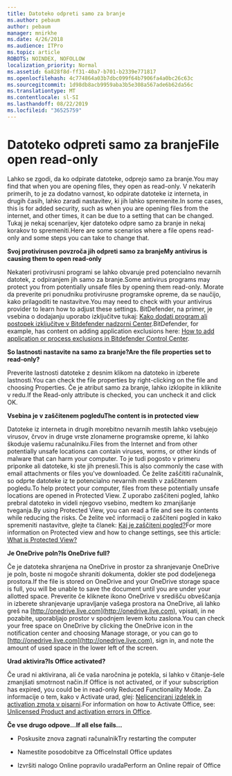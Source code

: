 ```yaml
---
title: Datoteko odpreti samo za branje
ms.author: pebaum
author: pebaum
manager: mnirkhe
ms.date: 4/26/2018
ms.audience: ITPro
ms.topic: article
ROBOTS: NOINDEX, NOFOLLOW
localization_priority: Normal
ms.assetid: 6a828f8d-ff31-40a7-b701-b2339e771817
ms.openlocfilehash: 4c774864a03b7dbc099f64b7906fa4a0bc26c63c
ms.sourcegitcommit: 1d98db8acb9959aba3b5e308a567ade6b62da56c
ms.translationtype: MT
ms.contentlocale: sl-SI
ms.lasthandoff: 08/22/2019
ms.locfileid: "36525759"
---
```

# <a name="file-open-read-only"></a><span data-ttu-id="0ab89-102">Datoteko odpreti samo za branje</span><span class="sxs-lookup"><span data-stu-id="0ab89-102">File open read-only</span></span>

<span data-ttu-id="0ab89-103">Lahko se zgodi, da ko odpirate datoteke, odprejo samo za branje.</span><span class="sxs-lookup"><span data-stu-id="0ab89-103">You may find that when you are opening files, they open as read-only.</span></span> <span data-ttu-id="0ab89-104">V nekaterih primerih, to je za dodatno varnost, ko odpirate datoteke iz interneta, in drugih časih, lahko zaradi nastavitev, ki jih lahko spremenite.</span><span class="sxs-lookup"><span data-stu-id="0ab89-104">In some cases, this is for added security, such as when you are opening files from the internet, and other times, it can be due to a setting that can be changed.</span></span> <span data-ttu-id="0ab89-105">Tukaj je nekaj scenarijev, kjer datoteko odpre samo za branje in nekaj korakov to spremeniti.</span><span class="sxs-lookup"><span data-stu-id="0ab89-105">Here are some scenarios where a file opens read-only and some steps you can take to change that.</span></span>
  
 <span data-ttu-id="0ab89-106">**Svoj protivirusen povzroča jih odpreti samo za branje**</span><span class="sxs-lookup"><span data-stu-id="0ab89-106">**My antivirus is causing them to open read-only**</span></span>
  
<span data-ttu-id="0ab89-107">Nekateri protivirusni programi se lahko obvaruje pred potencialno nevarnih datotek, z odpiranjem jih samo za branje.</span><span class="sxs-lookup"><span data-stu-id="0ab89-107">Some antivirus programs may protect you from potentially unsafe files by opening them read-only.</span></span> <span data-ttu-id="0ab89-108">Morate da preverite pri ponudniku protivirusne programske opreme, da se naučijo, kako prilagoditi te nastavitve.</span><span class="sxs-lookup"><span data-stu-id="0ab89-108">You may need to check with your antivirus provider to learn how to adjust these settings.</span></span> <span data-ttu-id="0ab89-109">BitDefender, na primer, je vsebina o dodajanju uporabo izključitve tukaj: [Kako dodati program ali postopek izključitve v Bitdefender nadzorni Center](https://www.bitdefender.com/support/how-to-add-application-or-process-exclusions-in-bitdefender-control-center-1119.mdl).</span><span class="sxs-lookup"><span data-stu-id="0ab89-109">BitDefender, for example, has content on adding application exclusions here: [How to add application or process exclusions in Bitdefender Control Center](https://www.bitdefender.com/support/how-to-add-application-or-process-exclusions-in-bitdefender-control-center-1119.mdl).</span></span>
  
 <span data-ttu-id="0ab89-110">**So lastnosti nastavite na samo za branje?**</span><span class="sxs-lookup"><span data-stu-id="0ab89-110">**Are the file properties set to read-only?**</span></span>
  
<span data-ttu-id="0ab89-111">Preverite lastnosti datoteke z desnim klikom na datoteko in izberete lastnosti.</span><span class="sxs-lookup"><span data-stu-id="0ab89-111">You can check the file properties by right-clicking on the file and choosing Properties.</span></span> <span data-ttu-id="0ab89-112">Če je atribut samo za branje, lahko izklopite in kliknite v redu.</span><span class="sxs-lookup"><span data-stu-id="0ab89-112">If the Read-only attribute is checked, you can uncheck it and click OK.</span></span>
  
 <span data-ttu-id="0ab89-113">**Vsebina je v zaščitenem pogledu**</span><span class="sxs-lookup"><span data-stu-id="0ab89-113">**The content is in protected view**</span></span>
  
<span data-ttu-id="0ab89-114">Datoteke iz interneta in drugih morebitno nevarnih mestih lahko vsebujejo virusov, črvov in druge vrste zlonamerne programske opreme, ki lahko škoduje vašemu računalniku.</span><span class="sxs-lookup"><span data-stu-id="0ab89-114">Files from the Internet and from other potentially unsafe locations can contain viruses, worms, or other kinds of malware that can harm your computer.</span></span> <span data-ttu-id="0ab89-115">To je tudi pogosto v primeru priponke ali datoteke, ki ste jih prenesli.</span><span class="sxs-lookup"><span data-stu-id="0ab89-115">This is also commonly the case with email attachments or files you've downloaded.</span></span> <span data-ttu-id="0ab89-116">Če želite zaščititi računalnik, so odprte datoteke iz te potencialno nevarnih mestih v zaščitenem pogledu.</span><span class="sxs-lookup"><span data-stu-id="0ab89-116">To help protect your computer, files from these potentially unsafe locations are opened in Protected View.</span></span> <span data-ttu-id="0ab89-117">Z uporabo zaščiteni pogled, lahko prebral datoteko in videli njegovo vsebino, medtem ko zmanjšanje tveganja.</span><span class="sxs-lookup"><span data-stu-id="0ab89-117">By using Protected View, you can read a file and see its contents while reducing the risks.</span></span> <span data-ttu-id="0ab89-118">Če želite več informacij o zaščiteni pogled in kako spremeniti nastavitve, glejte ta članek: [Kaj je zaščiteni pogled?](https://support.office.com/article/d6f09ac7-e6b9-4495-8e43-2bbcdbcb6653)</span><span class="sxs-lookup"><span data-stu-id="0ab89-118">For more information on Protected view and how to change settings, see this article: [What is Protected View?](https://support.office.com/article/d6f09ac7-e6b9-4495-8e43-2bbcdbcb6653)</span></span>
  
 <span data-ttu-id="0ab89-119">**Je OneDrive poln?**</span><span class="sxs-lookup"><span data-stu-id="0ab89-119">**Is OneDrive full?**</span></span>
  
<span data-ttu-id="0ab89-120">Če je datoteka shranjena na OneDrive in prostor za shranjevanje OneDrive je poln, boste ni mogoče shraniti dokumenta, dokler ste pod dodeljenega prostora.</span><span class="sxs-lookup"><span data-stu-id="0ab89-120">If the file is stored on OneDrive and your OneDrive storage space is full, you will be unable to save the document until you are under your allotted space.</span></span> <span data-ttu-id="0ab89-121">Preverite če kliknete ikono OneDrive v središču obveščanja in izberete shranjevanje upravljanje vašega prostora na OneDrive, ali lahko greš na [http://onedrive.live.com](http://onedrive.live.com), vpisati, in ne pozabite, uporabljajo prostor v spodnjem levem kotu zaslona.</span><span class="sxs-lookup"><span data-stu-id="0ab89-121">You can check your free space on OneDrive by clicking the OneDrive icon in the notification center and choosing Manage storage, or you can go to [http://onedrive.live.com](http://onedrive.live.com), sign in, and note the amount of used space in the lower left of the screen.</span></span>
  
 <span data-ttu-id="0ab89-122">**Urad aktivira?**</span><span class="sxs-lookup"><span data-stu-id="0ab89-122">**Is Office activated?**</span></span>
  
<span data-ttu-id="0ab89-123">Če urad ni aktivirana, ali če vaša naročnina je potekla, si lahko v čitanje-šele zmanjšati smotrnost način.</span><span class="sxs-lookup"><span data-stu-id="0ab89-123">If Office is not activated, or if your subscription has expired, you could be in read-only Reduced Functionality Mode.</span></span> <span data-ttu-id="0ab89-124">Za informacije o tem, kako v Activate urad, glej: [Nelicencirani izdelek in activation zmota v pisarni](https://support.office.com/article/unlicensed-product-and-activation-errors-in-office-0d23d3c0-c19c-4b2f-9845-5344fedc4380).</span><span class="sxs-lookup"><span data-stu-id="0ab89-124">For information on how to Activate Office, see: [Unlicensed Product and activation errors in Office](https://support.office.com/article/unlicensed-product-and-activation-errors-in-office-0d23d3c0-c19c-4b2f-9845-5344fedc4380).</span></span>
  
 <span data-ttu-id="0ab89-125">**Če vse drugo odpove...**</span><span class="sxs-lookup"><span data-stu-id="0ab89-125">**If all else fails...**</span></span>
  
- <span data-ttu-id="0ab89-126">Poskusite znova zagnati računalnik</span><span class="sxs-lookup"><span data-stu-id="0ab89-126">Try restarting the computer</span></span>
    
- <span data-ttu-id="0ab89-127">Namestite posodobitve za Office</span><span class="sxs-lookup"><span data-stu-id="0ab89-127">Install Office updates</span></span>
    
- <span data-ttu-id="0ab89-128">Izvršiti nalogo Online popravilo urada</span><span class="sxs-lookup"><span data-stu-id="0ab89-128">Perform an Online repair of Office</span></span>
    

